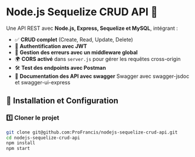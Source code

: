 # Node.js Sequelize CRUD API 🚀

Une API REST avec **Node.js, Express, Sequelize et MySQL**, intégrant :

- ✅ **CRUD complet** (Create, Read, Update, Delete)
- 🔑 **Authentification avec JWT**
- 🎯 **Gestion des erreurs avec un middleware global**
- 🌍 **CORS activé** dans `server.js` pour gérer les requêtes cross-origin
- 🛠 **Test des endpoints avec Postman**
- 📂 **Documentation des API avec swagger** Swagger avec swagger-jsdoc et swagger-ui-express

## 📌 Installation et Configuration

### 1️⃣ Cloner le projet

```bash
git clone git@github.com:ProFrancis/nodejs-sequelize-crud-api.git
cd nodejs-sequelize-crud-api
npm install
npm start
```
